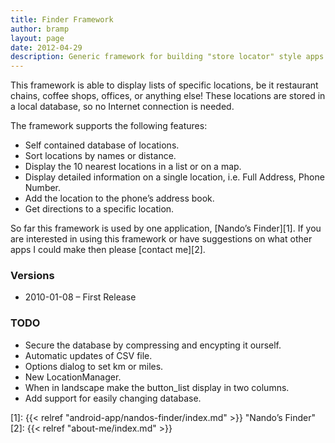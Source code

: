 ```yaml
---
title: Finder Framework
author: bramp
layout: page
date: 2012-04-29
description: Generic framework for building "store locator" style apps
---
```

This framework is able to display lists of specific locations, be it restaurant chains, coffee shops, offices, or anything else! These locations are stored in a local database, so no Internet connection is needed.

The framework supports the following features:

  * Self contained database of locations.
  * Sort locations by names or distance.
  * Display the 10 nearest locations in a list or on a map.
  * Display detailed information on a single location, i.e. Full Address, Phone Number.
  * Add the location to the phone&#8217;s address book.
  * Get directions to a specific location.

So far this framework is used by one application, [Nando&#8217;s Finder][1]. If you are interested in using this framework or have suggestions on what other apps I could make then please [contact me][2].

### Versions

  * 2010-01-08 &#8211; First Release

### TODO

  * Secure the database by compressing and encypting it ourself.
  * Automatic updates of CSV file.
  * Options dialog to set km or miles.
  * New LocationManager.
  * When in landscape make the button_list display in two columns.
  * Add support for easily changing database.

 [1]: {{< relref "android-app/nandos-finder/index.md" >}} "Nando’s Finder"
 [2]: {{< relref "about-me/index.md" >}}
 